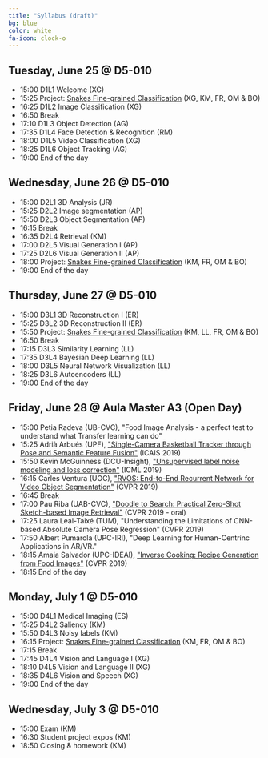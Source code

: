 ```yaml
---
title: "Syllabus (draft)"
bg: blue
color: white
fa-icon: clock-o
---
```


[snakes]: https://www.aicrowd.com/challenges/snake-species-identification-challenge

## Tuesday, June 25 @ D5-010

- 15:00 D1L1 Welcome (XG) 
- 15:25 Project: [Snakes Fine-grained Classification][snakes] (XG, KM, FR, OM & BO) 
- 16:25 D1L2 Image Classification (XG)
- 16:50 Break
- 17:10 D1L3 Object Detection (AG) 
- 17:35 D1L4 Face Detection & Recognition (RM) 
- 18:00 D1L5 Video Classification (XG)
- 18:25 D1L6 Object Tracking (AG)
- 19:00 End of the day

## Wednesday, June 26 @ D5-010

- 15:00 D2L1 3D Analysis (JR) 
- 15:25 D2L2 Image segmentation (AP)  
- 15:50 D2L3 Object Segmentation (AP)
- 16:15 Break
- 16:35 D2L4 Retrieval (KM) 
- 17:00 D2L5 Visual Generation I (AP)
- 17:25 D2L6 Visual Generation II (AP)
- 18:00 Project: [Snakes Fine-grained Classification][snakes] (KM, FR, OM & BO) 
- 19:00 End of the day

## Thursday, June 27 @ D5-010

- 15:00 D3L1 3D Reconstruction I (ER) 
- 15:25 D3L2 3D Reconstruction II (ER) 
- 15:50 Project: [Snakes Fine-grained Classification][snakes] (KM, LL, FR, OM & BO) 
- 16:50 Break
- 17:15 D3L3 Similarity Learning (LL) 
- 17:35 D3L4 Bayesian Deep Learning (LL)
- 18:00 D3L5 Neural Network Visualization (LL) 
- 18:25 D3L6 Autoencoders (LL)
- 19:00 End of the day

## Friday, June 28 @ Aula Master A3 (Open Day)

- 15:00 Petia Radeva (UB-CVC), "Food Image Analysis - a perfect test to understand what
Transfer learning can do"
- 15:25 Adrià Arbués (UPF), ["Single-Camera Basketball Tracker through Pose and Semantic Feature Fusion"](https://arxiv.org/abs/1906.02042) (ICAIS 2019)
- 15:50 Kevin McGuinness (DCU-Insight), ["Unsupervised label noise modeling and loss correction"](https://arxiv.org/abs/1904.11238) (ICML 2019)
- 16:15 Carles Ventura (UOC), ["RVOS: End-to-End Recurrent Network for Video Object Segmentation"](https://imatge-upc.github.io/rvos/) (CVPR 2019)
- 16:45 Break
- 17:00 Pau Riba (UAB-CVC), ["Doodle to Search: Practical Zero-Shot Sketch-based Image Retrieval"](https://sounakdey.github.io/doodle2search.github.io/) (CVPR 2019 - oral)
- 17:25 Laura Leal-Taixé (TUM), "Understanding the Limitations of CNN-based Absolute Camera Pose Regression" (CVPR 2019)
- 17:50 Albert Pumarola (UPC-IRI), "Deep Learning for Human-Centrinc Applications in AR/VR."
- 18:15 Amaia Salvador (UPC-IDEAI), ["Inverse Cooking: Recipe Generation from Food Images"](https://arxiv.org/abs/1812.06164) (CVPR 2019) 
- 18:15 End of the day

## Monday, July 1 @ D5-010

- 15:00 D4L1 Medical Imaging (ES)
- 15:25 D4L2 Saliency (KM)
- 15:50 D4L3 Noisy labels (KM)
- 16:15 Project: [Snakes Fine-grained Classification][snakes] (KM, FR, OM & BO) 
- 17:15 Break
- 17:45 D4L4 Vision and Language I (XG) 
- 18:10 D4L5 Vision and Language II (XG)
- 18:35 D4L6 Vision and Speech (XG)
- 19:00 End of the day

## Wednesday, July 3 @ D5-010

- 15:00 Exam (KM)
- 16:30 Student project expos (KM)
- 18:50 Closing & homework (KM)
